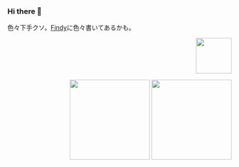 ### Hi there 👋

色々下手クソ。[Findy](https://findy-code.io/share_profiles/TjlPVYkZhHt4G)に色々書いてあるかも。

<p align="right">
  <img align="center" height="80" src="https://github-profile-trophy.vercel.app/?username=k725&column=8">

  <p align="right">
    <img align="center" height="180" src="https://github-readme-stats.vercel.app/api?username=k725&show_icons=true&count_private=true">
    <img align="center" height="180" src="https://github-readme-stats.vercel.app/api/top-langs/?username=k725&layout=compact&langs_count=10">
  </p>
</p>
